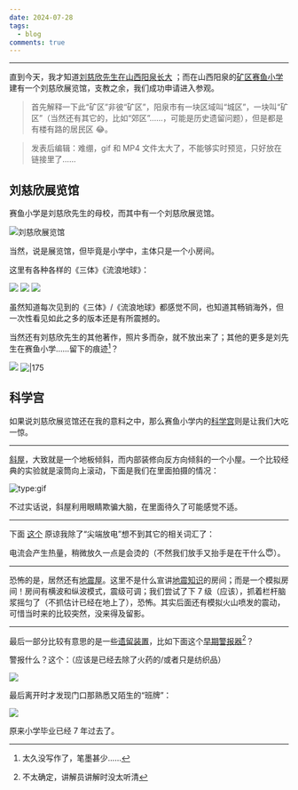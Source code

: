 ```yaml
---
date: 2024-07-28
tags:
  - blog
comments: true
---
```

***

直到今天，我才知道[刘慈欣先生在山西阳泉长大](https://baike.baidu.com/item/%E5%88%98%E6%85%88%E6%AC%A3/142084#reference-37:~:text=%E5%90%8D%E8%AA%89%E9%99%A2%E9%95%BF%20%5B64%5D%E3%80%82-,%E5%88%98%E6%85%88%E6%AC%A3%E5%9C%A8%E5%B1%B1%E8%A5%BF%E9%98%B3%E6%B3%89%E9%95%BF%E5%A4%A7,-%5B37%5D%E3%80%821981%E5%B9%B4) ；而在山西阳泉的[矿区赛鱼小学](attachments/lcx0.jpg) 建有一个刘慈欣展览馆，支教之余，我们成功申请进入参观。

<!-- more -->

> 首先解释一下此“矿区”非彼“矿区”，阳泉市有一块区域叫“城区”，一块叫“矿区”（当然还有其它的，比如“郊区”……，可能是历史遗留问题），但是都是有楼有路的居民区 😂。

> 发表后编辑：难绷，gif 和 MP4 文件太大了，不能够实时预览，只好放在链接里了……

## 刘慈欣展览馆

赛鱼小学是刘慈欣先生的母校，而其中有一个刘慈欣展览馆。

![刘慈欣展览馆](attachments/lcx5.jpg)

当然，说是展览馆，但毕竟是小学中，主体只是一个小房间。

这里有各种各样的《三体》《流浪地球》：

![](attachments/lcx3.jpg)
![](attachments/lcx15.jpg)
![](attachments/lcx7.jpg)

虽然知道每次见到的《三体》/《流浪地球》都感觉不同，也知道其畅销海外，但一次性看见如此之多的版本还是有所震撼的。

当然还有刘慈欣先生的其他著作，照片多而杂，就不放出来了；其他的更多是刘先生在赛鱼小学……留下的痕迹[^1]？

[^1]: 太久没写作了，笔墨甚少……

![](attachments/lcx16.jpg)
![|175](attachments/lcx6.jpg)

## 科学宫

如果说刘慈欣展览馆还在我的意料之中，那么赛鱼小学内的[科学宫](attachments/lcx2.jpg)则是让我们大吃一惊。

---

[斜屋](attachments/lcx10.jpg)，大致就是一个地板倾斜，而内部装修向反方向倾斜的一个小屋。一个比较经典的实验就是滚筒向上滚动，下面是我们在里面拍摄的情况：

![type:gif](attachments/xwsg.gif)

不过实话说，斜屋利用眼睛欺骗大脑，在里面待久了可能感觉不适。

---

下面 [这个](attachments/dcgy.gif) 原谅我除了“尖端放电”想不到其它的相关词汇了：

电流会产生热量，稍微放久一点是会烫的（不然我们放手又抬手是在干什么😇）。

---

恐怖的是，居然还有[地震屋](attachments/lcx8.jpg)。这里不是什么宣讲[地震知识](attachments/lcx17.jpg)的房间；而是一个模拟房间！房间有横波和纵波模式，震级可调；我们尝试了下 7 级（应该），抓着栏杆脑浆摇匀了（不抓估计已经在地上了），恐怖。其实后面还有模拟火山喷发的震动，可惜当时来的比较突然，没来得及留影。

---

最后一部分比较有意思的是一些[遗留装置](attachments/lcx14.jpg)，比如下面这个[早期警报器](attachments/jbq.mp4)[^2]？

[^2]: 不太确定，讲解员讲解时没太听清

警报什么？这个：（应该是已经去除了火药的/或者只是纺织品）

![](attachments/lcx11.jpg)

最后离开时才发现门口那熟悉又陌生的“班牌”：

![](attachments/lcx1.jpg)

原来小学毕业已经 7 年过去了。